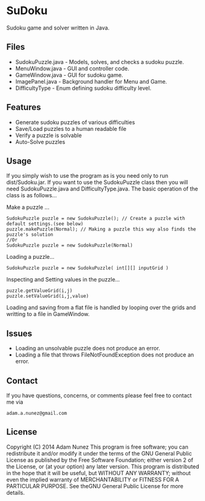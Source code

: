 SuDoku
==============
Sudoku game and solver written in Java.

Files
-----

* SudokuPuzzle.java - Models, solves, and checks a sudoku puzzle.
* MenuWindow.java - GUI and controller code.
* GameWindow.java - GUI for sudoku game.
* ImagePanel.java - Background handler for Menu and Game.
* DifficultyType - Enum defining sudoku difficulty level.

Features
--------

* Generate sudoku puzzles of various difficulties
* Save/Load puzzles to a human readable file
* Verify a puzzle is solvable
* Auto-Solve puzzles

Usage
-----

If you simply wish to use the program as is you need only to run dist/Sudoku.jar. If you want to use the SudokuPuzzle class then you will need SudokuPuzzle.java and DifficultyType.java. The basic operation of the class is as follows...

Make a puzzle ...

    SudokuPuzzle puzzle = new SudokuPuzzle(); // Create a puzzle with default settings.(see below)
    puzzle.makePuzzle(Normal); // Making a puzzle this way also finds the puzzle's solution
    //Or
    SudokuPuzzle puzzle = new SudokuPuzzle(Normal)

Loading a puzzle...

    SudokuPuzzle puzzle = new SudokuPuzzle( int[][] inputGrid )

Inspecting and Setting values in the puzzle...

    puzzle.getValueGrid(i,j)
    puzzle.setValueGrid(i,j,value)

Loading and saving from a flat file is handled by looping over the grids and writting to a file in GameWindow.

Issues
-------
* Loading an unsolvable puzzle does not produce an error.
* Loading a file that throws FileNotFoundException does not produce an error.

Contact
-------
If you have questions, concerns, or comments please feel free to contact me via 

    adam.a.nunez@gmail.com
License
-------
Copyright (C) 2014  Adam Nunez
This program is free software; you can redistribute it and/or modify it under the terms of the GNU General Public License as published by the Free Software Foundation; either version 2 of the License, or (at your option) any later version.
This program is distributed in the hope that it will be useful, but WITHOUT ANY WARRANTY; without even the implied warranty of MERCHANTABILITY or FITNESS FOR A PARTICULAR PURPOSE. See theGNU General Public License for more details.
